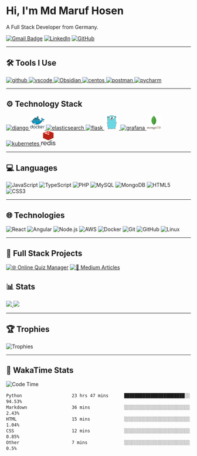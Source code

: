 # Hi, I'm Md Maruf Hosen

A Full Stack Developer from Germany.

[![Gmail Badge](https://img.shields.io/badge/-gmail-c14438?style=flat&logo=Gmail&logoColor=white&link=mailto:crypticmaruf999@gmail.com)](mailto:crypticmaruf999@gmail.com)
[![LinkedIn](https://img.shields.io/badge/-LinkedIn-0077B5?style=flat&logo=linkedin&logoColor=white&link=https://www.linkedin.com/in/md.-maruf-hosen/)](https://www.linkedin.com/in/md.-maruf-hosen/)
[![GitHub](https://img.shields.io/github/followers/maruf-16203091?color=27da6b&logo=github)](https://github.com/maruf-16203091?tab=followers)



---

## 🛠️ Tools I Use

<a href="https://github.com" target="_blank"> <img src="https://cdn.jsdelivr.net/gh/devicons/devicon/icons/github/github-original.svg" alt="github" width="40" height="40"/> </a> 
<a href="https://code.visualstudio.com/" target="_blank"> <img src="https://cdn.jsdelivr.net/gh/devicons/devicon/icons/vscode/vscode-original.svg" alt="vscode" width="40" height="40"/> </a> 
<a href="https://obsidian.md/" target="_blank"> <img src="https://obsidian.md/favicon.ico" alt="Obsidian" width="40" height="40"/> </a> 
<a href="https://www.centos.org/" target="_blank"> <img src="https://cdn.jsdelivr.net/gh/devicons/devicon/icons/centos/centos-original.svg" alt="centos" width="40" height="40"/> </a> 
<a href="https://postman.com" target="_blank" rel="noreferrer"> <img src="https://www.vectorlogo.zone/logos/getpostman/getpostman-icon.svg" alt="postman" width="40" height="40"/> </a> 
<a href="https://www.jetbrains.com/pycharm/" target="_blank" rel="noreferrer"> <img src="https://cdn.jsdelivr.net/gh/devicons/devicon/icons/pycharm/pycharm-original.svg" alt="pycharm" width="40" height="40"/> </a>

---

## ⚙️ Technology Stack

<a href="https://www.djangoproject.com/" target="_blank" rel="noreferrer"> <img src="https://cdn.worldvectorlogo.com/logos/django.svg" alt="django" width="40" height="40"/> </a> 
<a href="https://www.docker.com/" target="_blank" rel="noreferrer"> <img src="https://raw.githubusercontent.com/devicons/devicon/master/icons/docker/docker-original-wordmark.svg" alt="docker" width="40" height="40"/> </a> 
<a href="https://www.elastic.co" target="_blank" rel="noreferrer"> <img src="https://www.vectorlogo.zone/logos/elastic/elastic-icon.svg" alt="elasticsearch" width="40" height="40"/> </a> 
<a href="https://flask.palletsprojects.com/" target="_blank" rel="noreferrer"> <img src="https://www.vectorlogo.zone/logos/pocoo_flask/pocoo_flask-icon.svg" alt="flask" width="40" height="40"/> </a> 
<a href="https://golang.org" target="_blank" rel="noreferrer"> <img src="https://raw.githubusercontent.com/devicons/devicon/master/icons/go/go-original.svg" alt="go" width="40" height="40"/> </a> 
<a href="https://grafana.com" target="_blank" rel="noreferrer"> <img src="https://www.vectorlogo.zone/logos/grafana/grafana-icon.svg" alt="grafana" width="40" height="40"/> </a> 
<a href="https://www.mongodb.com/" target="_blank" rel="noreferrer"> <img src="https://raw.githubusercontent.com/devicons/devicon/master/icons/mongodb/mongodb-original-wordmark.svg" alt="mongodb" width="40" height="40"/> </a> 
<a href="https://kubernetes.io" target="_blank" rel="noreferrer"> <img src="https://www.vectorlogo.zone/logos/kubernetes/kubernetes-icon.svg" alt="kubernetes" width="40" height="40"/> </a> 
<a href="https://redis.io" target="_blank" rel="noreferrer"> <img src="https://raw.githubusercontent.com/devicons/devicon/master/icons/redis/redis-original-wordmark.svg" alt="redis" width="40" height="40"/> </a>

---

## 💻 Languages

![JavaScript](https://img.shields.io/badge/-JavaScript-000?&logo=JavaScript)
![TypeScript](https://img.shields.io/badge/-TypeScript-000?&logo=TypeScript)
![PHP](https://img.shields.io/badge/-PHP-000?&logo=PHP)
![MySQL](https://img.shields.io/badge/-MySQL-000?&logo=MySQL)
![MongoDB](https://img.shields.io/badge/-MongoDB-000?&logo=MongoDB)
![HTML5](https://img.shields.io/badge/-HTML5-000?&logo=HTML5)
![CSS3](https://img.shields.io/badge/-CSS3-000?&logo=CSS3)

---

## 🌐 Technologies

![React](https://img.shields.io/badge/-React-000?&logo=React)
![Angular](https://img.shields.io/badge/-Angular-000?&logo=Angular)
![Node.js](https://img.shields.io/badge/-Node.js-000?&logo=node.js)
![AWS](https://img.shields.io/badge/-AWS-000?&logo=Amazon-AWS&logoColor=F90)
![Docker](https://img.shields.io/badge/-Docker-000?&logo=Docker)
![Git](https://img.shields.io/badge/-Git-000?&logo=Git)
![GitHub](https://img.shields.io/badge/-GitHub-000?&logo=GitHub)
![Linux](https://img.shields.io/badge/-Linux-000?&logo=Linux)

---

## 📂 Full Stack Projects

[![🌐 Online Quiz Manager](https://img.shields.io/badge/-🌐%20Online%20Quiz%20Manager-000)](https://github.com/maruf-16203091/Online-Quiz-Manager)
[![📝 Medium Articles](https://img.shields.io/badge/-📝%20Medium%20Articles-000)](https://medium.com/@crypticmaruf999)


## 📊 Stats

<a href="https://www.linkedin.com/in/md.-maruf-hosen/">
    <img height="137px" src="https://github-readme-stats.vercel.app/api?username=maruf-16203091&hide_title=true&hide_border=true&show_icons=true&include_all_commits=true&count_private=true&line_height=21&text_color=000&icon_color=000&bg_color=0,ea6161,ffc64d,fffc4d,52fa5a&theme=graywhite" />
    <img height="137px" src="https://github-readme-stats.vercel.app/api/top-langs/?username=maruf-16203091&hide=html&hide_title=true&hide_border=true&layout=compact&langs_count=6&text_color=000&icon_color=fff&bg_color=0,52fa5a,4dfcff,c64dff&theme=graywhite" />
</a>

---

## 🏆 Trophies

![Trophies](https://github-profile-trophy.vercel.app/?username=maruf-16203091&theme=dracula&no-frame=false&no-bg=false&margin-w=4)

---

## 🌟 WakaTime Stats

<!--START_SECTION:waka-->
![Code Time](http://img.shields.io/badge/Code%20Time-4%2C481%20hrs%2013%20mins-blue)

```text
Python                   23 hrs 47 mins      ███████████████████████░░   94.53% 
Markdown                 36 mins             ░░░░░░░░░░░░░░░░░░░░░░░░░   2.43% 
HTML                     15 mins             ░░░░░░░░░░░░░░░░░░░░░░░░░   1.04% 
CSS                      12 mins             ░░░░░░░░░░░░░░░░░░░░░░░░░   0.85% 
Other                    7 mins              ░░░░░░░░░░░░░░░░░░░░░░░░░   0.5%
